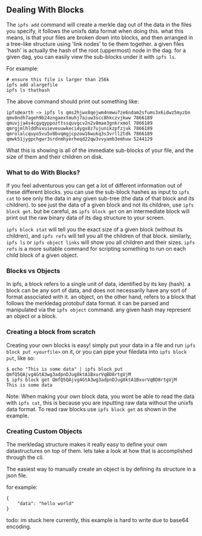 ## Dealing With Blocks
The `ipfs add` command will create a merkle dag out of the data in the files you
specify, it follows the unixfs data format when doing this. what this means, is
that your files are broken down into blocks, and then arranged in a tree-like
structure using 'link nodes' to tie them together. a given files 'hash' is
actually the hash of the root (uppermost) node in the dag. for a given dag, you
can easily view the sub-blocks under it with `ipfs ls`.

For example:
```
# ensure this file is larger than 256k
ipfs add alargefile 
ipfs ls thathash
```

The above command should print out something like:
```
ipfs@earth ~> ipfs ls qms2hjwx8qejwm4nmwu7ze6ndam2sfums3x6idwz5myzbn
qmv8ndh7ageh9b24zngaextmuhj7aiuw3scc8hkczvjkww 7866189 
qmuvjja4s4cgyqyppozttssquvgcv2n2v8mae3gnkrxmol 7866189 
qmrgjmlhlddhvxuieveuuwkeci4ygx8z7ujunikzpfzjuk 7866189 
qmrolalcquyo5vu5v8bvqmgjcpzow16wukq3s3vrll2tdk 7866189 
qmwk51jygpchgwr3srdnmhyerheqd22qw3vvyamb3emhuw 5244129
```

What this is showing is all of the immediate sub-blocks of your file, and the
size of them and their children on disk.

### What to do With Blocks?
If you feel adventurous you can get a lot of different information out of these
different blocks. you can use the sub-block hashes as input to `ipfs cat` to
see only the data in any given sub-tree (the data of that block and its
children). to see just the data of a given block and not its children, use
`ipfs block get`. but be careful, as `ipfs block get` on an intermediate block
will print out the raw binary data of its dag structure to your screen.

`ipfs block stat` will tell you the exact size of a given block (without its
children), and `ipfs refs` will tell you all the children of that block. 
similarly, `ipfs ls` or `ipfs object links` will show you all children and
their sizes. `ipfs refs` is a more suitable command for scripting something
to run on each child block of a given object.

### Blocks vs Objects
In ipfs, a block refers to a single unit of data, identified by its key (hash).
a block can be any sort of data, and does not necessarily have any sort of 
format associated with it. an object, on the other hand, refers to a block that
follows the merkledag protobuf data format. it can be parsed and manipulated
via the `ipfs object` command. any given hash may represent an object or a block.

### Creating a block from scratch
Creating your own blocks is easy! simply put your data in a file and run
`ipfs block put <yourfile>` on it, or you can pipe your filedata into 
`ipfs block put`, like so:

```
$ echo "This is some data" | ipfs block put
QmfQ5QAjvg4GtA3wg3adpnDJug8ktA1BxurVqBD8rtgVjM
$ ipfs block get QmfQ5QAjvg4GtA3wg3adpnDJug8ktA1BxurVqBD8rtgVjM
This is some data
```
Note: When making your own block data, you wont be able to read the data with
`ipfs cat`, this is because you are inputting raw data without the unixfs data
format. To read raw blocks use `ipfs block get` as shown in the example.

### Creating Custom Objects
The merkledag structure makes it really easy to define your own datastructures
on top of them. lets take a look at how that is accomplished through the cli.

The easiest way to manually create an object is by defining its structure in
a json file.

for example:
```
{
	"data": "hello world"
}
```
todo: im stuck here currently, this example is hard to write due to base64 encoding.

